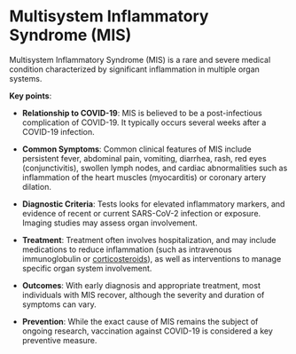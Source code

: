 # Multisystem Inflammatory Syndrome (MIS)

Multisystem Inflammatory Syndrome (MIS) is a rare and severe medical condition characterized by significant inflammation in multiple organ systems.

**Key points**:

* **Relationship to COVID-19**: MIS is believed to be a post-infectious complication of COVID-19. It typically occurs several weeks after a COVID-19 infection.

* **Common Symptoms**: Common clinical features of MIS include persistent fever, abdominal pain, vomiting, diarrhea, rash, red eyes (conjunctivitis), swollen lymph nodes, and cardiac abnormalities such as inflammation of the heart muscles (myocarditis) or coronary artery dilation.

* **Diagnostic Criteria**: Tests looks for elevated inflammatory markers, and evidence of recent or current SARS-CoV-2 infection or exposure. Imaging studies may assess organ involvement.

* **Treatment**: Treatment often involves hospitalization, and may include medications to reduce inflammation (such as intravenous immunoglobulin or [corticosteroids](../corticosteroids/)), as well as interventions to manage specific organ system involvement.

* **Outcomes**: With early diagnosis and appropriate treatment, most individuals with MIS recover, although the severity and duration of symptoms can vary.

* **Prevention**: While the exact cause of MIS remains the subject of ongoing research, vaccination against COVID-19 is considered a key preventive measure.